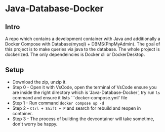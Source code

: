 # Java-Database-Docker
Intro<br>
-
 A repo which contains a development container with Java and additionally a Docker Compose with Database(mysql) + DBMS(PhpMyAdmin). The goal of this project is to make queries via java to the database. The whole project is dockerized. The only dependeincies is Docker cli or DockerDesktop.


Setup <br>
-
- Download the zip, unzip it. <br>
- Step 0 - Open it with VsCode, open the terminal of VsCode ensure you are inside the right directory which is 'Java-Database-Docker', try run ```ls``` command and ensure it lists ```docker-compose.yml' file <br>
- Step 1 - Run command ```docker compose up -d ```<br>
- Step 2 - ``` Ctrl + Shift + P ``` and search for rebuild and reopen in container. 
- Step 3 - The process of building the devcontainer will take sometime, don't worry be happy.